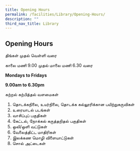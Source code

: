 ```yaml
---
title: Opening Hours
permalink: /facilities/Library/Opening-Hours/
description: ""
third_nav_title: Library
---
```

## Opening Hours

திங்கள் முதல் வெள்ளி வரை

காலை மணி 9.00 முதல் மாலை மணி 6.30 வரை

**Mondays to Fridays**

**9.00am to 6.30pm**

கற்றல் கற்பித்தல் வளமைகள்

1.  தொடக்கநிலை, உயர்நிலை, தொடக்க கல்லூரிக்கான பயிற்றுகருவிகள்
2.  உரையாடல் படங்கள்
3.  வாசிப்புப் பகுதிகள்
4.  கேட்டல், நோக்கல் கருத்தறிதல் பகுதிகள்
5.  ஒலி/ஒளி வட்டுகள்
6.  வேலைத்திட்ட மாதிரிகள்
7.  இலக்கண மொழி விளையாட்டுகள்
8.  சொல் அட்டைகள்